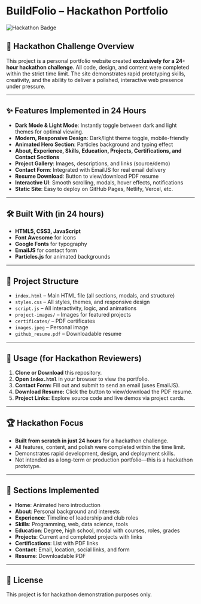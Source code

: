 # BuildFolio – Hackathon Portfolio

![Hackathon Badge](https://img.shields.io/badge/Built%20in-24%20Hours-blueviolet?style=flat-square&logo=hackathon)

## 🚀 Hackathon Challenge Overview

This project is a personal portfolio website created **exclusively for a 24-hour hackathon challenge**. All code, design, and content were completed within the strict time limit. The site demonstrates rapid prototyping skills, creativity, and the ability to deliver a polished, interactive web presence under pressure.

---

## ✨ Features Implemented in 24 Hours

- **Dark Mode & Light Mode**: Instantly toggle between dark and light themes for optimal viewing.
- **Modern, Responsive Design**: Dark/light theme toggle, mobile-friendly
- **Animated Hero Section**: Particles background and typing effect
- **About, Experience, Skills, Education, Projects, Certifications, and Contact Sections**
- **Project Gallery**: Images, descriptions, and links (source/demo)
- **Contact Form**: Integrated with EmailJS for real email delivery
- **Resume Download**: Button to view/download PDF resume
- **Interactive UI**: Smooth scrolling, modals, hover effects, notifications
- **Static Site**: Easy to deploy on GitHub Pages, Netlify, Vercel, etc.

---

## 🛠️ Built With (in 24 hours)

- **HTML5, CSS3, JavaScript**
- **Font Awesome** for icons
- **Google Fonts** for typography
- **EmailJS** for contact form
- **Particles.js** for animated backgrounds

---

## 📁 Project Structure

- `index.html` – Main HTML file (all sections, modals, and structure)
- `styles.css` – All styles, themes, and responsive design
- `script.js` – All interactivity, logic, and animations
- `project-images/` – Images for featured projects
- `certificates/` – PDF certificates
- `images.jpeg` – Personal image
- `github_resume.pdf` – Downloadable resume

---

## 📱 Usage (for Hackathon Reviewers)

1. **Clone or Download** this repository.
2. **Open `index.html`** in your browser to view the portfolio.
3. **Contact Form:** Fill out and submit to send an email (uses EmailJS).
4. **Download Resume:** Click the button to view/download the PDF resume.
5. **Project Links:** Explore source code and live demos via project cards.

---

## 🏆 Hackathon Focus

- **Built from scratch in just 24 hours** for a hackathon challenge.
- All features, content, and polish were completed within the time limit.
- Demonstrates rapid development, design, and deployment skills.
- Not intended as a long-term or production portfolio—this is a hackathon prototype.

---

## 📝 Sections Implemented

- **Home**: Animated hero introduction
- **About**: Personal background and interests
- **Experience**: Timeline of leadership and club roles
- **Skills**: Programming, web, data science, tools
- **Education**: Degree, high school, modal with courses, roles, grades
- **Projects**: Current and completed projects with links
- **Certifications**: List with PDF links
- **Contact**: Email, location, social links, and form
- **Resume**: Downloadable PDF

---

## 📄 License

This project is for hackathon demonstration purposes only.
